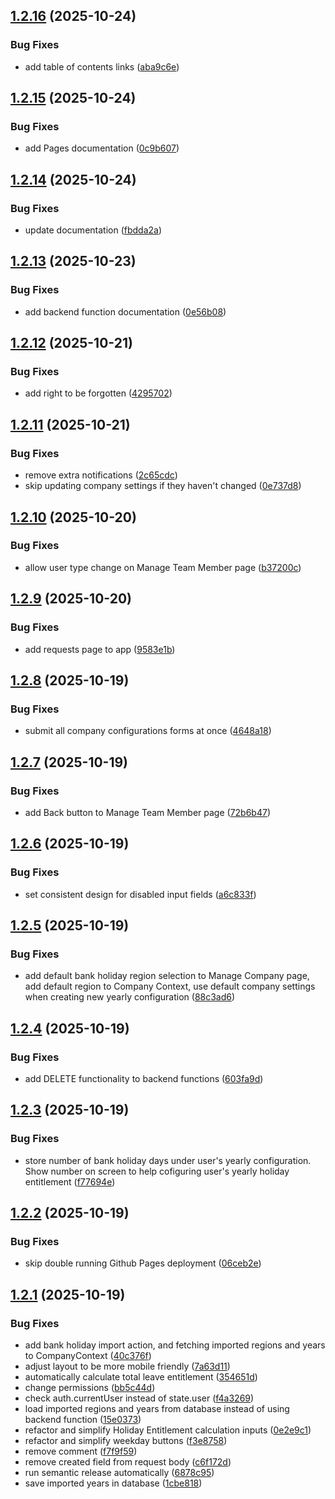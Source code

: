 ## [1.2.16](https://github.com/ArpadGBondor/Leave-Management/compare/v1.2.15...v1.2.16) (2025-10-24)


### Bug Fixes

* add table of contents links ([aba9c6e](https://github.com/ArpadGBondor/Leave-Management/commit/aba9c6ecf12140e9a39f237031df65d4912f532e))

## [1.2.15](https://github.com/ArpadGBondor/Leave-Management/compare/v1.2.14...v1.2.15) (2025-10-24)


### Bug Fixes

* add Pages documentation ([0c9b607](https://github.com/ArpadGBondor/Leave-Management/commit/0c9b6079942f28b080103a09b472fd1ffdf31b75))

## [1.2.14](https://github.com/ArpadGBondor/Leave-Management/compare/v1.2.13...v1.2.14) (2025-10-24)


### Bug Fixes

* update documentation ([fbdda2a](https://github.com/ArpadGBondor/Leave-Management/commit/fbdda2ab18d0a2a970a75df330dd815b0bb6bad3))

## [1.2.13](https://github.com/ArpadGBondor/Leave-Management/compare/v1.2.12...v1.2.13) (2025-10-23)


### Bug Fixes

* add backend function documentation ([0e56b08](https://github.com/ArpadGBondor/Leave-Management/commit/0e56b089be2c5329f184981cab7cde618de9b96f))

## [1.2.12](https://github.com/ArpadGBondor/Leave-Management/compare/v1.2.11...v1.2.12) (2025-10-21)


### Bug Fixes

* add right to be forgotten ([4295702](https://github.com/ArpadGBondor/Leave-Management/commit/4295702c6a67af0cc8e4ad57bdaf655a1b384b9a))

## [1.2.11](https://github.com/ArpadGBondor/Leave-Management/compare/v1.2.10...v1.2.11) (2025-10-21)


### Bug Fixes

* remove extra notifications ([2c65cdc](https://github.com/ArpadGBondor/Leave-Management/commit/2c65cdc5f32eaf77842011b2762f92f011c0b00f))
* skip updating company settings if they haven't changed ([0e737d8](https://github.com/ArpadGBondor/Leave-Management/commit/0e737d89095db35277452f0caf5bc3d0a1b603f2))

## [1.2.10](https://github.com/ArpadGBondor/Leave-Management/compare/v1.2.9...v1.2.10) (2025-10-20)


### Bug Fixes

* allow user type change on Manage Team Member page ([b37200c](https://github.com/ArpadGBondor/Leave-Management/commit/b37200ccf692399d15acffc09a2263cbb7552a8f))

## [1.2.9](https://github.com/ArpadGBondor/Leave-Management/compare/v1.2.8...v1.2.9) (2025-10-20)


### Bug Fixes

* add requests page to app ([9583e1b](https://github.com/ArpadGBondor/Leave-Management/commit/9583e1b37d34dddc227cba61d812be629bbed195))

## [1.2.8](https://github.com/ArpadGBondor/Leave-Management/compare/v1.2.7...v1.2.8) (2025-10-19)


### Bug Fixes

* submit all company configurations forms at once ([4648a18](https://github.com/ArpadGBondor/Leave-Management/commit/4648a1873676ecee4cca14a8085ba9ce1d199612))

## [1.2.7](https://github.com/ArpadGBondor/Leave-Management/compare/v1.2.6...v1.2.7) (2025-10-19)


### Bug Fixes

* add Back button to Manage Team Member page ([72b6b47](https://github.com/ArpadGBondor/Leave-Management/commit/72b6b473803b08d67ec96d09e1a1a2f0b9dfaae0))

## [1.2.6](https://github.com/ArpadGBondor/Leave-Management/compare/v1.2.5...v1.2.6) (2025-10-19)


### Bug Fixes

* set consistent design for disabled input fields ([a6c833f](https://github.com/ArpadGBondor/Leave-Management/commit/a6c833f266bd13d19797b0fcfe392a6046503221))

## [1.2.5](https://github.com/ArpadGBondor/Leave-Management/compare/v1.2.4...v1.2.5) (2025-10-19)


### Bug Fixes

* add default bank holiday region selection to Manage Company page, add default region to Company Context, use default company settings when creating new yearly configuration ([88c3ad6](https://github.com/ArpadGBondor/Leave-Management/commit/88c3ad6d6b8d16a3c11dece8c12abd4a8c4c2bcd))

## [1.2.4](https://github.com/ArpadGBondor/Leave-Management/compare/v1.2.3...v1.2.4) (2025-10-19)


### Bug Fixes

* add DELETE functionality to backend functions ([603fa9d](https://github.com/ArpadGBondor/Leave-Management/commit/603fa9d8349846890befa7f5a47f81cc4a4afc1a))

## [1.2.3](https://github.com/ArpadGBondor/Leave-Management/compare/v1.2.2...v1.2.3) (2025-10-19)


### Bug Fixes

* store number of bank holiday days under user's yearly configuration. Show number on screen to help cofiguring user's yearly holiday entitlement ([f77694e](https://github.com/ArpadGBondor/Leave-Management/commit/f77694ef83ca35a2bdf7b2ba7e3a8bdc4e19d729))

## [1.2.2](https://github.com/ArpadGBondor/Leave-Management/compare/v1.2.1...v1.2.2) (2025-10-19)


### Bug Fixes

* skip double running Github Pages deployment ([06ceb2e](https://github.com/ArpadGBondor/Leave-Management/commit/06ceb2e3b67f32d468a331e29de44bdfa7aadc1f))

## [1.2.1](https://github.com/ArpadGBondor/Leave-Management/compare/v1.2.0...v1.2.1) (2025-10-19)


### Bug Fixes

* add bank holiday import action, and fetching imported regions and years to CompanyContext ([40c376f](https://github.com/ArpadGBondor/Leave-Management/commit/40c376ff92be2b52d4121831d8f5bf33dc6506c5))
* adjust layout to be more mobile friendly ([7a63d11](https://github.com/ArpadGBondor/Leave-Management/commit/7a63d11210ee0f84682101fdae4ea83a5b391649))
* automatically calculate total leave entitlement ([354651d](https://github.com/ArpadGBondor/Leave-Management/commit/354651d66e7b8be37791d2d8ec62847531926df6))
* change permissions ([bb5c44d](https://github.com/ArpadGBondor/Leave-Management/commit/bb5c44deb08314d933ea09b8b3e9b28a5ee6a019))
* check auth.currentUser instead of state.user ([f4a3269](https://github.com/ArpadGBondor/Leave-Management/commit/f4a3269653b081098b6c063655610c8f58cc1af6))
* load imported regions and years from database instead of using backend function ([15e0373](https://github.com/ArpadGBondor/Leave-Management/commit/15e0373c92280ca2f04b5eb3559c6b0f7409f0c5))
* refactor and simplify Holiday Entitlement calculation inputs ([0e2e9c1](https://github.com/ArpadGBondor/Leave-Management/commit/0e2e9c17eacf58c585217fc95e1847194b869fee))
* refactor and simplify weekday buttons ([f3e8758](https://github.com/ArpadGBondor/Leave-Management/commit/f3e875833f044502db5cd94cede60299788fb65f))
* remove comment ([f7f9f59](https://github.com/ArpadGBondor/Leave-Management/commit/f7f9f59082c5b27d0270814fdaee4f336444f455))
* remove created field from request body ([c6f172d](https://github.com/ArpadGBondor/Leave-Management/commit/c6f172df16f6d593cb73fcde58223ec430b06e44))
* run semantic release automatically ([6878c95](https://github.com/ArpadGBondor/Leave-Management/commit/6878c95bada740b5690e2e6916abba94b0ecb628))
* save imported years in database ([1cbe818](https://github.com/ArpadGBondor/Leave-Management/commit/1cbe81802a23e81d7c053221181edb458fff13af))
